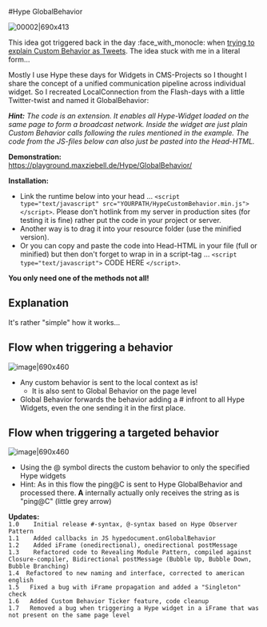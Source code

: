 #Hype GlobalBehavior

![00002|690x413](https://forums.tumult.com/uploads/db2156/original/2X/3/356ef771d8a6b793b7466ede91092001d103ce18.png)

This idea got triggered back in the day :face_with_monocle: when <a href="https://forums.tumult.com/t/outdated-tutorials/2546/4)">trying to explain Custom Behavior as Tweets</a>. The idea stuck with me in a literal form…

Mostly I use Hype these days for Widgets in CMS-Projects so I thought I share the concept of a unified communication pipeline across individual widget. So I recreated LocalConnection from the Flash-days with a little Twitter-twist and named it GlobalBehavior:

_**Hint:** The code is an extension. It enables all Hype-Widget loaded on the same page to form a broadcast network. Inside the widget are just plain Custom Behavior calls following the rules mentioned in the example. The code from the JS-files below can also just be pasted into the Head-HTML._

**Demonstration:**\
https://playground.maxziebell.de/Hype/GlobalBehavior/

**Installation:**

* Link the runtime below into your head …  `<script type="text/javascript" src="YOURPATH/HypeCustomBehavior.min.js"></script>`. Please don't hotlink from my server in production sites (for testing it is fine) rather put the code in your project or server. 
* Another way is to drag it into your resource folder (use the minified version). 
* Or you can copy and paste the code into Head-HTML in your file (full or minified) but then don't forget to wrap in in a script-tag … `<script type="text/javascript">` CODE HERE `</script>`. 

**You only need one of the methods not all!**


Explanation
---
It's rather "simple" how it works…

## Flow when triggering a behavior
![image|690x460](https://forums.tumult.com/uploads/db2156/original/3X/c/0/c03f410a38e178b4884eced61bf95271f40d29fc.pngg) 

* Any custom behavior is sent to the local context as is!
  * It is also sent to Global Behavior on the page level
* Global Behavior forwards the behavior adding a # infront to all Hype Widgets, even the one sending it in the first place.

## Flow when triggering a targeted behavior
![image|690x460](https://forums.tumult.com/uploads/db2156/original/3X/0/a/0a8ee5eedbbf9d9742d8598610d81b20a5fa72f4.png) 

* Using the @ symbol directs the custom behavior to only the specified Hype widgets
* Hint: As in this flow the ping@C is sent to Hype GlobalBehavior and processed there. **A** internally actually only receives the string as is "ping@C" (little grey arrow)

**Updates:**\
`1.0	Initial release #-syntax, @-syntax based on Hype Observer Pattern`\
`1.1	Added callbacks in JS hypedocument.onGlobalBehavior`\
`1.2	Added iFrame (onedirectional), onedirectional postMessage`\
`1.3	Refactored code to Revealing Module Pattern, compiled against Closure-compiler, Bidirectional postMessage (Bubble Up, Bubble Down, Bubble Branching)`\
`1.4  Refactored to new naming and interface, corrected to american english`\
`1.5   Fixed a bug with iFrame propagation and added a "Singleton" check`\
`1.6   Added Custom Behavior Ticker feature, code cleanup`\
`1.7   Removed a bug when triggering a Hype widget in a iFrame that was not present on the same page level`
